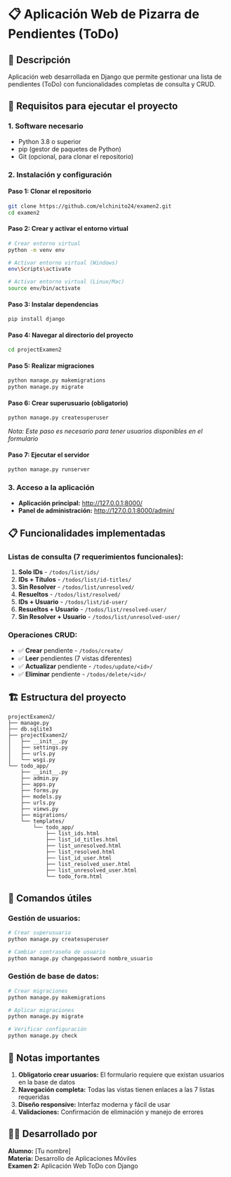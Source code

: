 # 📋 Aplicación Web de Pizarra de Pendientes (ToDo)

## 📝 Descripción
Aplicación web desarrollada en Django que permite gestionar una lista de pendientes (ToDo) con funcionalidades completas de consulta y CRUD.

## 🚀 Requisitos para ejecutar el proyecto

### 1. **Software necesario**
- Python 3.8 o superior
- pip (gestor de paquetes de Python)
- Git (opcional, para clonar el repositorio)

### 2. **Instalación y configuración**

#### Paso 1: Clonar el repositorio
```bash
git clone https://github.com/elchinito24/examen2.git
cd examen2
```

#### Paso 2: Crear y activar el entorno virtual
```bash
# Crear entorno virtual
python -m venv env

# Activar entorno virtual (Windows)
env\Scripts\activate

# Activar entorno virtual (Linux/Mac)
source env/bin/activate
```

#### Paso 3: Instalar dependencias
```bash
pip install django
```

#### Paso 4: Navegar al directorio del proyecto
```bash
cd projectExamen2
```

#### Paso 5: Realizar migraciones
```bash
python manage.py makemigrations
python manage.py migrate
```

#### Paso 6: Crear superusuario (obligatorio)
```bash
python manage.py createsuperuser
```
*Nota: Este paso es necesario para tener usuarios disponibles en el formulario*

#### Paso 7: Ejecutar el servidor
```bash
python manage.py runserver
```

### 3. **Acceso a la aplicación**
- **Aplicación principal:** http://127.0.0.1:8000/
- **Panel de administración:** http://127.0.0.1:8000/admin/

## 📋 Funcionalidades implementadas

### **Listas de consulta (7 requerimientos funcionales):**
1. **Solo IDs** - `/todos/list/ids/`
2. **IDs + Títulos** - `/todos/list/id-titles/`
3. **Sin Resolver** - `/todos/list/unresolved/`
4. **Resueltos** - `/todos/list/resolved/`
5. **IDs + Usuario** - `/todos/list/id-user/`
6. **Resueltos + Usuario** - `/todos/list/resolved-user/`
7. **Sin Resolver + Usuario** - `/todos/list/unresolved-user/`

### **Operaciones CRUD:**
- ✅ **Crear** pendiente - `/todos/create/`
- ✅ **Leer** pendientes (7 vistas diferentes)
- ✅ **Actualizar** pendiente - `/todos/update/<id>/`
- ✅ **Eliminar** pendiente - `/todos/delete/<id>/`

## 🏗️ Estructura del proyecto
```
projectExamen2/
├── manage.py
├── db.sqlite3
├── projectExamen2/
│   ├── __init__.py
│   ├── settings.py
│   ├── urls.py
│   └── wsgi.py
└── todo_app/
    ├── __init__.py
    ├── admin.py
    ├── apps.py
    ├── forms.py
    ├── models.py
    ├── urls.py
    ├── views.py
    ├── migrations/
    └── templates/
        └── todo_app/
            ├── list_ids.html
            ├── list_id_titles.html
            ├── list_unresolved.html
            ├── list_resolved.html
            ├── list_id_user.html
            ├── list_resolved_user.html
            ├── list_unresolved_user.html
            └── todo_form.html
```

## 🔧 Comandos útiles

### Gestión de usuarios:
```bash
# Crear superusuario
python manage.py createsuperuser

# Cambiar contraseña de usuario
python manage.py changepassword nombre_usuario
```

### Gestión de base de datos:
```bash
# Crear migraciones
python manage.py makemigrations

# Aplicar migraciones
python manage.py migrate

# Verificar configuración
python manage.py check
```

## 🎯 Notas importantes
1. **Obligatorio crear usuarios:** El formulario requiere que existan usuarios en la base de datos
2. **Navegación completa:** Todas las vistas tienen enlaces a las 7 listas requeridas
3. **Diseño responsive:** Interfaz moderna y fácil de usar
4. **Validaciones:** Confirmación de eliminación y manejo de errores

## 👨‍💻 Desarrollado por
**Alumno:** [Tu nombre]  
**Materia:** Desarrollo de Aplicaciones Móviles  
**Examen 2:** Aplicación Web ToDo con Django